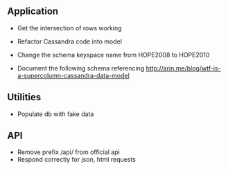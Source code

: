 Application
-----------

  * Get the intersection of rows working

  * Refactor Cassandra code into model

  * Change the schema keyspace name from HOPE2008 to HOPE2010

  * Document the following schema referencing http://arin.me/blog/wtf-is-a-supercolumn-cassandra-data-model

    <Keyspace Name="HOPE2008">
       <!-- Holds Historical Locations and Users Facing each other -->
       <ColumnFamily ColumnType="Super"
                     CompareWith="UTF8Type"
                     CompareSubcolumnsWith="UTF8Type"
                     Name="LocationHistory"/>
       <ColumnFamily Name="Speakers"/>
       <ColumnFamily Name="Talks"/>
       <!-- Holds Pings and when Users face each other -->
       <ColumnFamily Name="UserInteractions"/>

       <ColumnFamily Name="ConferenceRegions"/>
       <ColumnFamily Name="TagReaderLocations"/>
       <!-- Holds Country, Cell Providers, Current Location and Interests -->
       <ColumnFamily Name="Users"/>
     </Keyspace>

Utilities
---------

  * Populate db with fake data

API
---

  * Remove prefix /api/ from official api
  * Respond correctly for json, html requests
